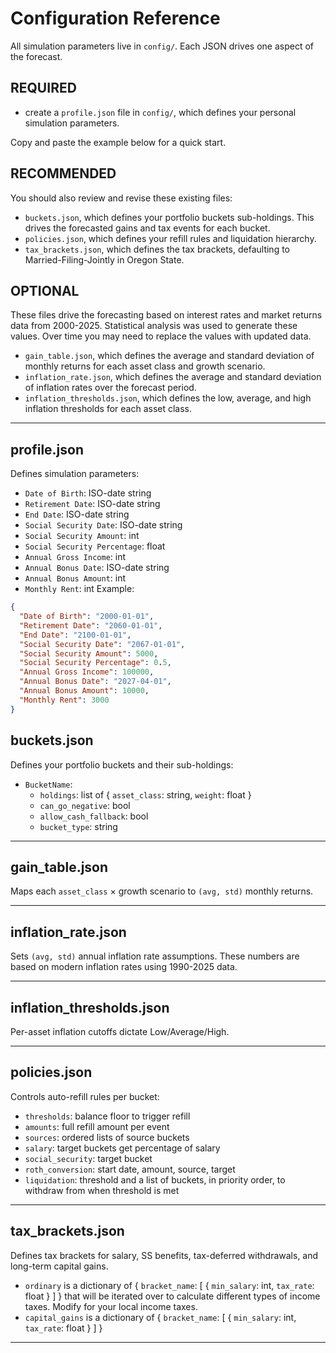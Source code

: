 # Configuration Reference

All simulation parameters live in `config/`. Each JSON drives one aspect of the forecast.

## REQUIRED

- create a `profile.json` file in `config/`, which defines your personal simulation parameters.

Copy and paste the example below for a quick start.

## RECOMMENDED

You should also review and revise these existing files:

- `buckets.json`, which defines your portfolio buckets sub-holdings. This drives the forecasted gains and tax events for each bucket.
- `policies.json`, which defines your refill rules and liquidation hierarchy.
- `tax_brackets.json`, which defines the tax brackets, defaulting to Married-Filing-Jointly in Oregon State.

## OPTIONAL

These files drive the forecasting based on interest rates and market returns data from 2000-2025. Statistical analysis was used to generate these values. Over time you may need to replace the values with updated data.

- `gain_table.json`, which defines the average and standard deviation of monthly returns for each asset class and growth scenario.
- `inflation_rate.json`, which defines the average and standard deviation of inflation rates over the forecast period.
- `inflation_thresholds.json`, which defines the low, average, and high inflation thresholds for each asset class.

---

## profile.json

Defines simulation parameters:

- `Date of Birth`: ISO-date string
- `Retirement Date`: ISO-date string
- `End Date`: ISO-date string
- `Social Security Date`: ISO-date string
- `Social Security Amount`: int
- `Social Security Percentage`: float
- `Annual Gross Income`: int
- `Annual Bonus Date`: ISO-date string
- `Annual Bonus Amount`: int
- `Monthly Rent`: int
  Example:

```json
{
  "Date of Birth": "2000-01-01",
  "Retirement Date": "2060-01-01",
  "End Date": "2100-01-01",
  "Social Security Date": "2067-01-01",
  "Social Security Amount": 5000,
  "Social Security Percentage": 0.5,
  "Annual Gross Income": 100000,
  "Annual Bonus Date": "2027-04-01",
  "Annual Bonus Amount": 10000,
  "Monthly Rent": 3000
}
```

## buckets.json

Defines your portfolio buckets and their sub-holdings:

- `BucketName`:
  - `holdings`: list of { `asset_class`: string, `weight`: float }
  - `can_go_negative`: bool
  - `allow_cash_fallback`: bool
  - `bucket_type`: string

---

## gain_table.json

Maps each `asset_class` × growth scenario to `(avg, std)` monthly returns.

---

## inflation_rate.json

Sets `(avg, std)` annual inflation rate assumptions.
These numbers are based on modern inflation rates using 1990-2025 data.

---

## inflation_thresholds.json

Per-asset inflation cutoffs dictate Low/Average/High.

---

## policies.json

Controls auto-refill rules per bucket:

- `thresholds`: balance floor to trigger refill
- `amounts`: full refill amount per event
- `sources`: ordered lists of source buckets
- `salary`: target buckets get percentage of salary
- `social_security`: target bucket
- `roth_conversion`: start date, amount, source, target
- `liquidation`: threshold and a list of buckets, in priority order, to withdraw from when threshold is met

---

## tax_brackets.json

Defines tax brackets for salary, SS benefits, tax-deferred withdrawals, and long-term capital gains.

- `ordinary` is a dictionary of { `bracket_name`: [ { `min_salary`: int, `tax_rate`: float } ] } that will be iterated over to calculate different types of income taxes. Modify for your local income taxes.
- `capital_gains` is a dictionary of { `bracket_name`: [ { `min_salary`: int, `tax_rate`: float } ] }

---
